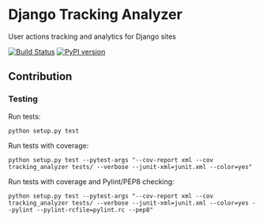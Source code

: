 # Django Tracking Analyzer
User actions tracking and analytics for Django sites

[![Build Status](https://travis-ci.org/jose-lpa/django-tracking-analyzer.svg?branch=master)](https://travis-ci.org/maykinmedia/django-tracking-analyzer)
[![PyPI version](https://badge.fury.io/py/django-tracking-analyzer.svg)](https://badge.fury.io/py/django-tracking-analyzer)

## Contribution

### Testing

Run tests:

    python setup.py test

Run tests with coverage:

    python setup.py test --pytest-args "--cov-report xml --cov tracking_analyzer tests/ --verbose --junit-xml=junit.xml --color=yes"

Run tests with coverage and Pylint/PEP8 checking:

    python setup.py test --pytest-args "--cov-report xml --cov tracking_analyzer tests/ --verbose --junit-xml=junit.xml --color=yes --pylint --pylint-rcfile=pylint.rc --pep8"

